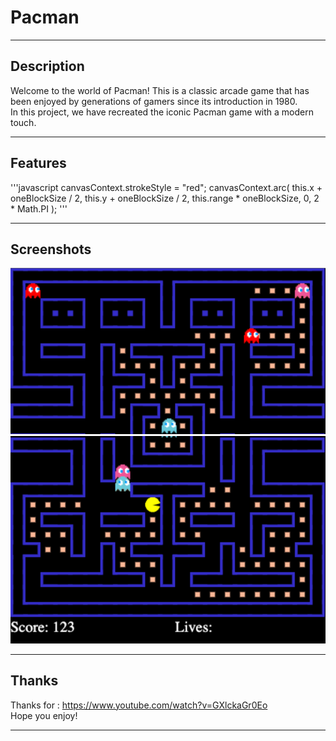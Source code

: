 # Pacman

---

## Description

Welcome to the world of Pacman! This is a classic arcade game that has been enjoyed by generations of gamers since its introduction in 1980. <br />
In this project, we have recreated the iconic Pacman game with a modern touch.

---

## Features

'''javascript
 canvasContext.strokeStyle = "red";
         canvasContext.arc(
             this.x + oneBlockSize / 2,
             this.y + oneBlockSize / 2,
             this.range * oneBlockSize,
             0,
             2 * Math.PI
         );
'''

---

## Screenshots

![Screenshot](1.png)
![Screenshot](2.png)

---

## Thanks

Thanks for : https://www.youtube.com/watch?v=GXlckaGr0Eo <br />
Hope you enjoy!

---
